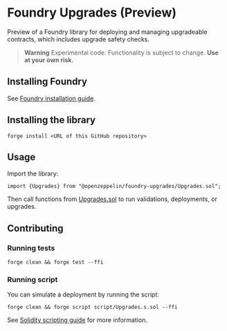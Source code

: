 # Foundry Upgrades (Preview)

Preview of a Foundry library for deploying and managing upgradeable contracts, which includes upgrade safety checks.

> **Warning**
> Experimental code. Functionality is subject to change.
> **Use at your own risk.**

## Installing Foundry

See [Foundry installation guide](https://book.getfoundry.sh/getting-started/installation).

## Installing the library

```
forge install <URL of this GitHub repository>
```

## Usage

Import the library:
```
import {Upgrades} from "@openzeppelin/foundry-upgrades/Upgrades.sol";
```

Then call functions from [Upgrades.sol](src/Upgrades.sol) to run validations, deployments, or upgrades.

## Contributing

### Running tests

```
forge clean && forge test --ffi
```

### Running script

You can simulate a deployment by running the script:

```
forge clean && forge script script/Upgrades.s.sol --ffi
```

See [Solidity scripting guide](https://book.getfoundry.sh/tutorials/solidity-scripting) for more information.
